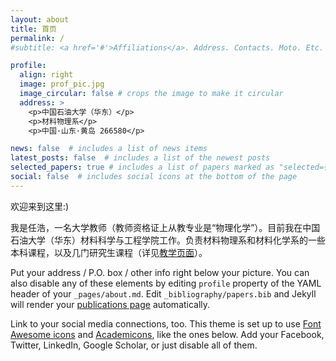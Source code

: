 ```yaml
---
layout: about
title: 首页
permalink: /
#subtitle: <a href='#'>Affiliations</a>. Address. Contacts. Moto. Etc.

profile:
  align: right
  image: prof_pic.jpg
  image_circular: false # crops the image to make it circular
  address: >
    <p>中国石油大学（华东）</p>
    <p>材料物理系</p>
    <p>中国·山东·黄岛 266580</p>

news: false  # includes a list of news items
latest_posts: false  # includes a list of the newest posts
selected_papers: true # includes a list of papers marked as "selected={true}"
social: false  # includes social icons at the bottom of the page
---
```


欢迎来到这里:) 

我是任浩，一名大学教师（教师资格证上从教专业是“物理化学”）。目前我在中国石油大学（华东）材料科学与工程学院工作。负责材料物理系和材料化学系的一些本科课程，以及几门研究生课程（详见[教学页面](/al-folio/teaching)）。

Put your address / P.O. box / other info right below your picture. You can also disable any of these elements by editing `profile` property of the YAML header of your `_pages/about.md`. Edit `_bibliography/papers.bib` and Jekyll will render your [publications page](/al-folio/publications/) automatically.

Link to your social media connections, too. This theme is set up to use [Font Awesome icons](http://fortawesome.github.io/Font-Awesome/) and [Academicons](https://jpswalsh.github.io/academicons/), like the ones below. Add your Facebook, Twitter, LinkedIn, Google Scholar, or just disable all of them.
